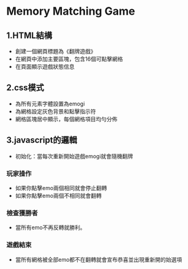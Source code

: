 # Memory Matching Game

## 1.HTML結構
- 創建一個網頁標題為《翻牌遊戲》
- 在網頁中添加主要區塊，包含16個可點擊網格
- 在頁面顯示遊戲狀態信息

## 2.css模式
- 為所有元素字體設置為emogi
- 為網格設定灰色背景和點擊指示符
- 網格區塊居中顯示，每個網格項目均勻分佈

## 3.javascript的邏輯
- 初始化：當每次重新開始遊戲emogi就會隨機翻牌

### 玩家操作
- 如果你點擊emo兩個相同就會停止翻轉
- 如果你點擊emo兩個不相同就會翻轉

### 檢查獲勝者
- 當所有emo不再反轉就勝利。

### 遊戲結束
- 當所有網格被全部emo都不在翻轉就會宣布恭喜並出現重新開的始選項




 

